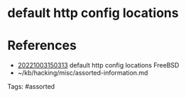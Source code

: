 # default http config locations

# References
- [20221003150313](/zet/20221003150313/) default http config locations FreeBSD
- ~/kb/hacking/misc/assorted-information.md

Tags:
    #assorted

